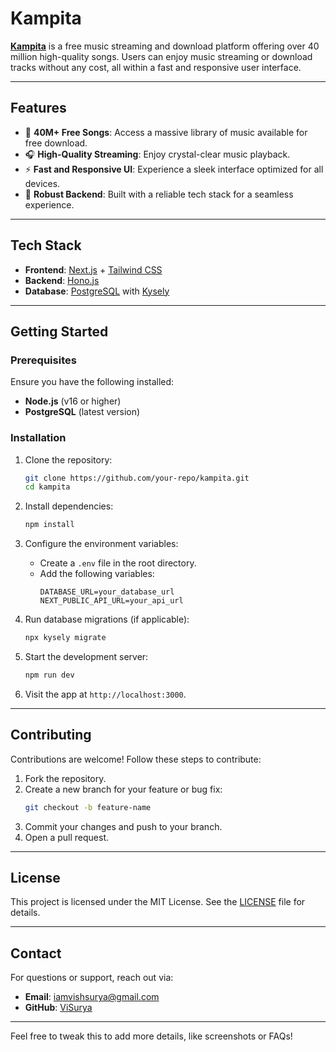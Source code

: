 
# **Kampita**  
**[Kampita](https://kapita.verce.app)** is a free music streaming and download platform offering over 40 million high-quality songs. Users can enjoy music streaming or download tracks without any cost, all within a fast and responsive user interface.

---

## **Features**
- 🎵 **40M+ Free Songs**: Access a massive library of music available for free download.  
- 🎧 **High-Quality Streaming**: Enjoy crystal-clear music playback.  
- ⚡ **Fast and Responsive UI**: Experience a sleek interface optimized for all devices.  
- 🔧 **Robust Backend**: Built with a reliable tech stack for a seamless experience.

---

## **Tech Stack**
- **Frontend**: [Next.js](https://nextjs.org/) + [Tailwind CSS](https://tailwindcss.com/)  
- **Backend**: [Hono.js](https://hono.dev/)  
- **Database**: [PostgreSQL](https://www.postgresql.org/) with [Kysely](https://kysely.dev/)  

---

## **Getting Started**

### **Prerequisites**
Ensure you have the following installed:
- **Node.js** (v16 or higher)
- **PostgreSQL** (latest version)

### **Installation**
1. Clone the repository:  
   ```bash
   git clone https://github.com/your-repo/kampita.git
   cd kampita
   ```

2. Install dependencies:  
   ```bash
   npm install
   ```

3. Configure the environment variables:
   - Create a `.env` file in the root directory.
   - Add the following variables:
     ```env
     DATABASE_URL=your_database_url
     NEXT_PUBLIC_API_URL=your_api_url
     ```

4. Run database migrations (if applicable):  
   ```bash
   npx kysely migrate
   ```

5. Start the development server:  
   ```bash
   npm run dev
   ```

6. Visit the app at `http://localhost:3000`.

---

## **Contributing**
Contributions are welcome! Follow these steps to contribute:
1. Fork the repository.
2. Create a new branch for your feature or bug fix:  
   ```bash
   git checkout -b feature-name
   ```
3. Commit your changes and push to your branch.
4. Open a pull request.

---

## **License**
This project is licensed under the MIT License. See the [LICENSE](LICENSE) file for details.

---

## **Contact**
For questions or support, reach out via:  
- **Email**: [iamvishsurya@gmail.com](mailto:iamvishsurya@gmail.com)  
- **GitHub**: [ViSurya](https://github.com/ViSurya)

---

Feel free to tweak this to add more details, like screenshots or FAQs!
